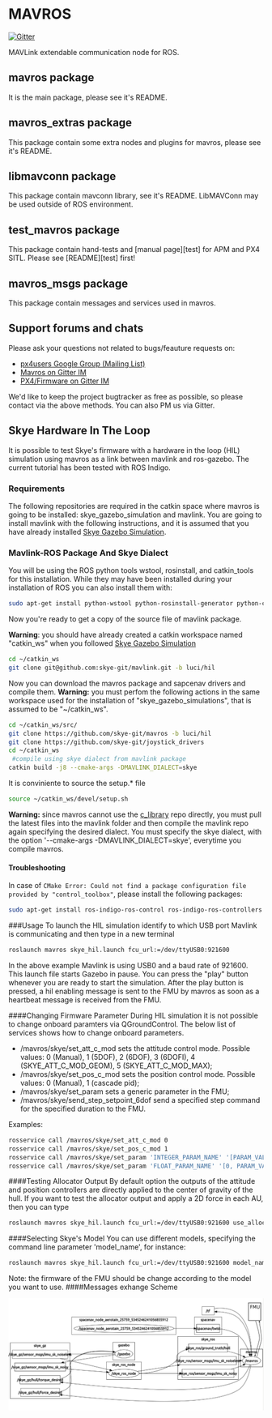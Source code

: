 MAVROS
======

[![Gitter](https://badges.gitter.im/Join%20Chat.svg)](https://gitter.im/mavlink/mavros?utm_source=badge&utm_medium=badge&utm_campaign=pr-badge&utm_content=badge)

MAVLink extendable communication node for ROS.


mavros package
--------------

It is the main package, please see it's README.


mavros\_extras package
----------------------

This package contain some extra nodes and plugins for mavros, please see it's README.


libmavconn package
------------------

This package contain mavconn library, see it's README.
LibMAVConn may be used outside of ROS environment.


test\_mavros package
--------------------

This package contain hand-tests and [manual page][test] for APM and PX4 SITL.
Please see [README][test] first!


mavros\_msgs package
--------------------

This package contain messages and services used in mavros.


Support forums and chats
------------------------

Please ask your questions not related to bugs/feauture requests on:

- [px4users Google Group (Mailing List) ](https://groups.google.com/forum/#!forum/px4users)
- [Mavros on Gitter IM](https://gitter.im/mavlink/mavros)
- [PX4/Firmware on Gitter IM](https://gitter.im/PX4/Firmware)

We'd like to keep the project bugtracker as free as possible, so please contact via the above methods. You can also PM us via Gitter.


## Skye Hardware In The Loop
It is possible to test Skye's firmware with a hardware in the loop (HIL) simulation using mavros as a link between mavlink and ros-gazebo. The current tutorial has been tested with ROS Indigo.

### Requirements
The following repositories are required in the catkin space where mavros is going to be installed: skye_gazebo_simulation and mavlink. You are going to install mavlink with the following instructions, and it is assumed that you have already installed [Skye Gazebo Simulation](https://github.com/skye-git/skye_gazebo_simulation/tree/luci/hil).

### Mavlink-ROS Package And Skye Dialect
You will be using the ROS python tools wstool, rosinstall, and catkin_tools for this installation. While they may have been installed during your installation of ROS you can also install them with:
```bash 
sudo apt-get install python-wstool python-rosinstall-generator python-catkin-tools
```
Now you're ready to get a copy of the source file of mavlink package.

**Warning**: you should have already created a catkin workspace named "catkin\_ws" when you followed [Skye Gazebo Simulation](https://github.com/skye-git/skye_gazebo_simulation/tree/luci/hil)
```bash
cd ~/catkin_ws
git clone git@github.com:skye-git/mavlink.git -b luci/hil
```
Now you can download the mavros package and sapcenav drivers and compile them. 
**Warning:** you must perfom the following actions in the same workspace used for the installation of "skye_gazebo_simulations", that is assumed to be "~/catkin_ws".
```bash
cd ~/catkin_ws/src/
git clone https://github.com/skye-git/mavros -b luci/hil
git clone https://github.com/skye-git/joystick_drivers
cd ~/catkin_ws
 #compile using skye dialect from mavlink package
catkin build -j8 --cmake-args -DMAVLINK_DIALECT=skye
```

It is conviniente to source the setup.* file
```bash
source ~/catkin_ws/devel/setup.sh
```

**Warning:** since mavros cannot use the [c_library](https://github.com/skye-git/c_library) repo directly, you must pull the latest files into the mavlink folder and then compile the mavlink repo again specifying the desired dialect. You must specify the skye dialect, with the option '--cmake-args -DMAVLINK_DIALECT=skye', everytime you compile mavros.

#### Troubleshooting
In case of `CMake Error: Could not find a package configuration file provided by "control_toolbox"`, please install the following packages:
```bash
sudo apt-get install ros-indigo-ros-control ros-indigo-ros-controllers
```

###Usage
To launch the HIL simulation identify to which USB port Mavlink is communicating and then type in a new terminal
```bash
roslaunch mavros skye_hil.launch fcu_url:=/dev/ttyUSB0:921600
```
In the above example Mavlink is using USB0 and a baud rate of 921600. This launch file starts Gazebo in pause. You can press the "play" button whenever you are ready to start the simulation.
After the play button is pressed, a hil enabling message is sent to the FMU by mavros as soon as a heartbeat message is received from the FMU.

####Changing Firmware Parameter
During HIL simulation it is not possible to change onboard paramters via QGroundControl. The below list of services shows how to change onboard parameters.

  * /mavros/skye/set_att_c_mod sets the attitude control mode. Possible values: 0 (Manual), 1 (5DOF), 2 (6DOF), 3 (6DOFI), 4 (SKYE_ATT_C_MOD_GEOM), 5 (SKYE_ATT_C_MOD_MAX);
  * /mavros/skye/set_pos_c_mod sets the position control mode. Possible values: 0 (Manual), 1 (cascade pid);
  * /mavros/skye/set_param sets a generic parameter in the FMU;
  * /mavros/skye/send_step_setpoint_6dof send a specified step command for the specified duration to the FMU.
  
Examples:

```bash
rosservice call /mavros/skye/set_att_c_mod 0
rosservice call /mavros/skye/set_pos_c_mod 1
rosservice call /mavros/skye/set_param 'INTEGER_PARAM_NAME' '[PARAM_VALUE, 0.0]'
rosservice call /mavros/skye/set_param 'FLOAT_PARAM_NAME' '[0, PARAM_VALUE]'
```
####Testing Allocator Output
By default option the outputs of the attitude and position controllers are directly applied to the center of gravity of the hull. If you want to test the allocator output and apply a 2D force in each AU, then you can type
```bash
roslaunch mavros skye_hil.launch fcu_url:=/dev/ttyUSB0:921600 use_allocator_output:=true
```

####Selecting Skye's Model 
You can use different models, specifying the command line parameter 'model_name', for instance:
```bash
roslaunch mavros skye_hil.launch fcu_url:=/dev/ttyUSB0:921600 model_name:=tetra
```
Note: the firmware of the FMU should be change according to the model you want to use.
####Messages exhange Scheme
<p align="center">
  <img src="mavros/doc/hil_messages_scheme.png" width="650"/>
</p>
